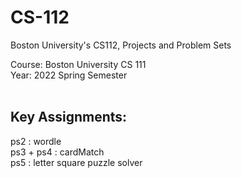 # CS-112
Boston University's CS112, Projects and Problem Sets </br>

Course: Boston University CS 111 </br>
Year: 2022 Spring Semester
<br/><br/>

Key Assignments: <br/>
----
ps2 : wordle <br/>
ps3 + ps4 : cardMatch <br/>
ps5 : letter square puzzle solver <br/>
